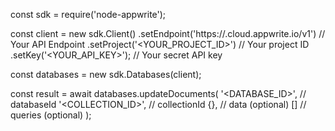 const sdk = require('node-appwrite');

const client = new sdk.Client()
    .setEndpoint('https://<REGION>.cloud.appwrite.io/v1') // Your API Endpoint
    .setProject('<YOUR_PROJECT_ID>') // Your project ID
    .setKey('<YOUR_API_KEY>'); // Your secret API key

const databases = new sdk.Databases(client);

const result = await databases.updateDocuments(
    '<DATABASE_ID>', // databaseId
    '<COLLECTION_ID>', // collectionId
    {}, // data (optional)
    [] // queries (optional)
);
